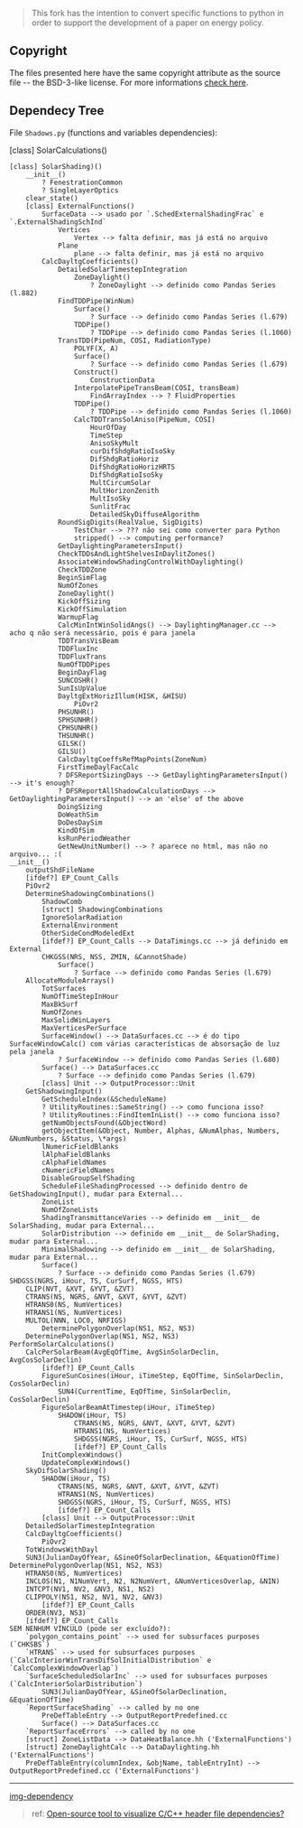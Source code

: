 > This fork has the intention to convert specific functions to python in order to support the development of a paper on energy policy.

## Copyright

The files presented here have the same copyright attribute as the source file -- the BSD-3-like license.
For more informations [check here](https://github.com/NREL/EnergyPlus#license--contributing-development-).

## Dependecy Tree

File `Shadows.py` (functions and variables dependencies):

[class] SolarCalculations()

	[class] SolarShading)()
		__init__()
    	    ? FenestrationCommon
    	    ? SingleLayerOptics
		clear_state()
		[class] ExternalFunctions()
		    SurfaceData --> usado por `.SchedExternalShadingFrac` e `.ExternalShadingSchInd`
		    	Vertices
		    		Vertex --> falta definir, mas já está no arquivo
		    	Plane
		    		plane --> falta definir, mas já está no arquivo
			CalcDayltgCoefficients()
				DetailedSolarTimestepIntegration
					ZoneDaylight()
						? ZoneDaylight --> definido como Pandas Series (l.882)
				FindTDDPipe(WinNum)
					Surface()
						? Surface --> definido como Pandas Series (l.679)
					TDDPipe()
						? TDDPipe --> definido como Pandas Series (l.1060)
				TransTDD(PipeNum, COSI, RadiationType)
					POLYF(X, A)
					Surface()
						? Surface --> definido como Pandas Series (l.679)
					Construct()
						ConstructionData
					InterpolatePipeTransBeam(COSI, transBeam)
						FindArrayIndex --> ? FluidProperties
					TDDPipe()
						? TDDPipe --> definido como Pandas Series (l.1060)
					CalcTDDTransSolAniso(PipeNum, COSI)
						HourOfDay
        				TimeStep
        				AnisoSkyMult
				        curDifShdgRatioIsoSky
				        DifShdgRatioHoriz
				        DifShdgRatioHorizHRTS
				        DifShdgRatioIsoSky
				        MultCircumSolar
				        MultHorizonZenith
				        MultIsoSky
				        SunlitFrac
				        DetailedSkyDiffuseAlgorithm
				RoundSigDigits(RealValue, SigDigits)
					TestChar --> ??? não sei como converter para Python
					stripped() --> computing performance?
				GetDaylightingParametersInput()				
				CheckTDDsAndLightShelvesInDaylitZones()
				AssociateWindowShadingControlWithDaylighting()
				CheckTDDZone
				BeginSimFlag
				NumOfZones
				ZoneDaylight()
				KickOffSizing
				KickOffSimulation
				WarmupFlag
				CalcMinIntWinSolidAngs() --> DaylightingManager.cc --> acho q não será necessário, pois é para janela
				TDDTransVisBeam
				TDDFluxInc
				TDDFluxTrans
				NumOfTDDPipes
				BeginDayFlag
				SUNCOSHR()
				SunIsUpValue
				DayltgExtHorizIllum(HISK, &HISU)
					PiOvr2
				PHSUNHR()
				SPHSUNHR()
				CPHSUNHR()
				THSUNHR()
				GILSK()
				GILSU()
				CalcDayltgCoeffsRefMapPoints(ZoneNum)
				FirstTimeDaylFacCalc
				? DFSReportSizingDays --> GetDaylightingParametersInput() --> it's enough?
				? DFSReportAllShadowCalculationDays --> GetDaylightingParametersInput() --> an 'else' of the above
				DoingSizing
				DoWeathSim
				DoDesDaySim
				KindOfSim
				ksRunPeriodWeather
				GetNewUnitNumber() --> ? aparece no html, mas não no arquivo... :(			
	__init__()
		outputShdFileName
		[ifdef?] EP_Count_Calls
		PiOvr2
		DetermineShadowingCombinations()
			ShadowComb
			[struct] ShadowingCombinations
			IgnoreSolarRadiation
			ExternalEnvironment
			OtherSideCondModeledExt
			[ifdef?] EP_Count_Calls --> DataTimings.cc --> já definido em External
			CHKGSS(NRS, NSS, ZMIN, &CannotShade)
			    Surface()
			    	? Surface --> definido como Pandas Series (l.679)
		AllocateModuleArrays()
			TotSurfaces
			NumOfTimeStepInHour
			MaxBkSurf
			NumOfZones
			MaxSolidWinLayers
			MaxVerticesPerSurface
			SurfaceWindow() --> DataSurfaces.cc --> é do tipo SurfaceWindowCalc() com várias características de absorsação de luz pela janela
				? SurfaceWindow --> definido como Pandas Series (l.680)
			Surface() --> DataSurfaces.cc
				? Surface --> definido como Pandas Series (l.679)
			[class] Unit --> OutputProcessor::Unit
		GetShadowingInput()
			GetScheduleIndex(&ScheduleName)
	        ? UtilityRoutines::SameString() --> como funciona isso?
	        ? UtilityRoutines::FindItemInList() --> como funciona isso?
		    getNumObjectsFound(&ObjectWord)
		    getObjectItem(&Object, Number, Alphas, &NumAlphas, Numbers, &NumNumbers, &Status, \*args)
		    lNumericFieldBlanks
	        lAlphaFieldBlanks
	        cAlphaFieldNames
	        cNumericFieldNames
	        DisableGroupSelfShading
			ScheduleFileShadingProcessed --> definido dentro de GetShadowingInput(), mudar para External...
			ZoneList
			NumOfZoneLists
			ShadingTransmittanceVaries --> definido em __init__ de SolarShading, mudar para External...
			SolarDistribution --> definido em __init__ de SolarShading, mudar para External...
			MinimalShadowing --> definido em __init__ de SolarShading, mudar para External...
			Surface()
				? Surface --> definido como Pandas Series (l.679)
	SHDGSS(NGRS, iHour, TS, CurSurf, NGSS, HTS)
		CLIP(NVT, &XVT, &YVT, &ZVT)
		CTRANS(NS, NGRS, &NVT, &XVT, &YVT, &ZVT)
		HTRANS0(NS, NumVertices)
		HTRANS1(NS, NumVertices)
		MULTOL(NNN, LOC0, NRFIGS)
			DeterminePolygonOverlap(NS1, NS2, NS3)
		DeterminePolygonOverlap(NS1, NS2, NS3)	
	PerformSolarCalculations()
		CalcPerSolarBeam(AvgEqOfTime, AvgSinSolarDeclin, AvgCosSolarDeclin)
			[ifdef?] EP_Count_Calls
			FigureSunCosines(iHour, iTimeStep, EqOfTime, SinSolarDeclin, CosSolarDeclin)
				SUN4(CurrentTime, EqOfTime, SinSolarDeclin, CosSolarDeclin)
			FigureSolarBeamAtTimestep(iHour, iTimeStep)
				SHADOW(iHour, TS)
					CTRANS(NS, NGRS, &NVT, &XVT, &YVT, &ZVT)
					HTRANS1(NS, NumVertices)
					SHDGSS(NGRS, iHour, TS, CurSurf, NGSS, HTS)
					[ifdef?] EP_Count_Calls
			InitComplexWindows()
			UpdateComplexWindows()
		SkyDifSolarShading()
			SHADOW(iHour, TS)
				CTRANS(NS, NGRS, &NVT, &XVT, &YVT, &ZVT)
				HTRANS1(NS, NumVertices)
				SHDGSS(NGRS, iHour, TS, CurSurf, NGSS, HTS)
				[ifdef?] EP_Count_Calls
			[class] Unit --> OutputProcessor::Unit
		DetailedSolarTimestepIntegration
		CalcDayltgCoefficients()
			PiOvr2
		TotWindowsWithDayl
		SUN3(JulianDayOfYear, &SineOfSolarDeclination, &EquationOfTime)
	DeterminePolygonOverlap(NS1, NS2, NS3)
		HTRANS0(NS, NumVertices)
		INCLOS(N1, N1NumVert, N2, N2NumVert, &NumVerticesOverlap, &NIN)
		INTCPT(NV1, NV2, &NV3, NS1, NS2)
		CLIPPOLY(NS1, NS2, NV1, NV2, &NV3)
			[ifdef?] EP_Count_Calls
		ORDER(NV3, NS3)
		[ifdef?] EP_Count_Calls
	SEM NENHUM VÍNCULO (pode ser excluído?):
		`polygon_contains_point` --> used for subsurfaces purposes (`CHKSBS`)
		`HTRANS` --> used for subsurfaces purposes (`CalcInteriorWinTransDifSolInitialDistribution` e `CalcComplexWindowOverlap`)
		`SurfaceScheduledSolarInc` --> used for subsurfaces purposes (`CalcInteriorSolarDistribution`)
			SUN3(JulianDayOfYear, &SineOfSolarDeclination, &EquationOfTime)
		`ReportSurfaceShading` --> called by no one
			PreDefTableEntry --> OutputReportPredefined.cc
			Surface() --> DataSurfaces.cc
		`ReportSurfaceErrors` --> called by no one
		[struct] ZoneListData --> DataHeatBalance.hh ('ExternalFunctions')
		[struct] ZoneDaylightCalc --> DataDaylighting.hh ('ExternalFunctions')
		PreDefTableEntry(columnIndex, &objName, tableEntryInt) --> OutputReportPredefined.cc ('ExternalFunctions')


---

[img-dependency](https://realtimeboard.com/app/board/o9J_k06IFRE=/?moveToWidget=3074457346456838114)

> ref: [Open-source tool to visualize C/C++ header file dependencies?](https://stackoverflow.com/questions/1190597/open-source-tool-to-visualize-c-c-header-file-dependencies)
